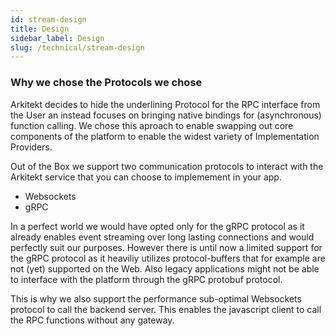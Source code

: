 ```yaml
---
id: stream-design
title: Design
sidebar_label: Design
slug: /technical/stream-design
---
```


### Why we chose the Protocols we chose

Arkitekt decides to hide the underlining Protocol for the RPC interface from the User an instead focuses on bringing native bindings for (asynchronous) function calling. 
We chose this aproach to enable swapping out core components of the platform to enable the widest variety of Implementation Providers.

Out of the Box we support two communication protocols to interact with the Arkitekt service
that you can choose to implemement in your app.

- Websockets
- gRPC

In a perfect world we would have opted only for the gRPC protocol as it already enables event streaming over long lasting connections and would perfectly suit our purposes. However 
there is until now a limited support for the gRPC protocol as it heaviliy utilizes protocol-buffers that for example are not (yet) supported on the Web. Also legacy applications might not
be able to interface with the platform through the gRPC protobuf protocol.

This is why we also support the performance sub-optimal Websockets protocol to call the backend server. This enables the javascript client to call the RPC functions without any gateway.
